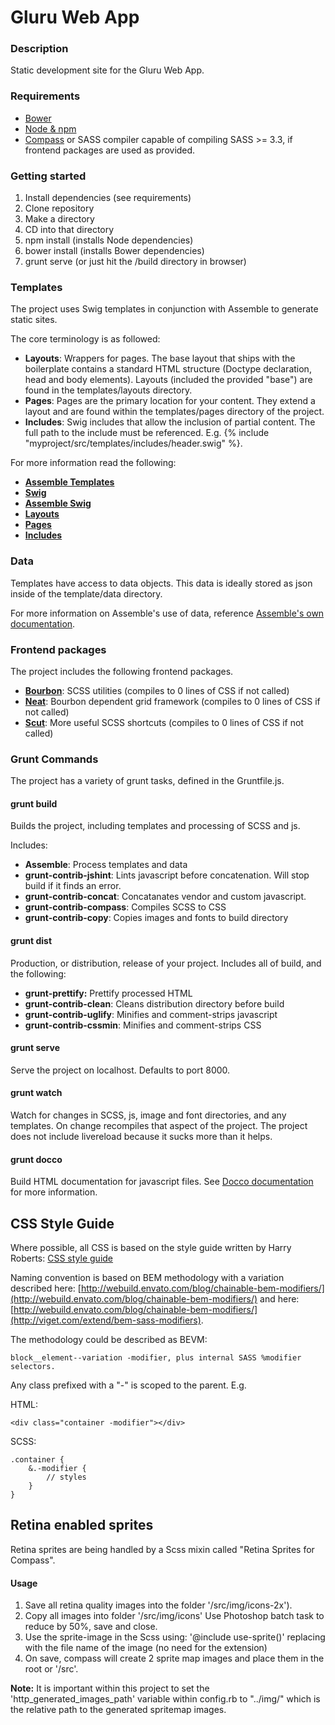 # Gluru Web App


### Description
Static development site for the Gluru Web App.

### Requirements
 - [Bower](http://bower.io/)
 - [Node & npm](http://nodejs.org/)
 - [Compass](http://compass-style.org/help/) or SASS compiler capable of compiling SASS >= 3.3, if frontend packages are used as provided.

### Getting started
1. Install dependencies (see requirements)
2. Clone repository
3. Make a directory
4. CD into that directory
5. npm install (installs Node dependencies)
6. bower install (installs Bower dependencies)
7. grunt serve (or just hit the /build directory in browser)

### Templates
The project uses Swig templates in conjunction with Assemble to generate static sites.

 The core terminology is as followed:

  - **Layouts**: Wrappers for pages. The base layout that ships with the boilerplate contains a standard HTML structure (Doctype declaration, head and body elements). Layouts (included the provided "base") are found in the templates/layouts directory.
  - **Pages**: Pages are the primary location for your content. They extend a layout and are found within the templates/pages directory of the project.
  - **Includes**: Swig includes that allow the inclusion of partial content. The full path to the include must be referenced. E.g. {% include "myproject/src/templates/includes/header.swig" %}.

For more information read the following:

  - [**Assemble Templates**](http://assemble.io/docs/index.html)
  - [**Swig**](http://paularmstrong.github.io/swig/docs/)
  - [**Assemble Swig**](https://github.com/assemble/assemble-swig)
  - [**Layouts**](http://assemble.io/docs/Layouts.html)
  - [**Pages**](http://assemble.io/docs/Pages.html)
  - [**Includes**](http://paularmstrong.github.io/swig/docs/tags/#include)

### Data
Templates have access to data objects. This data is ideally stored as json inside of the template/data directory.

For more information on Assemble's use of data, reference [Assemble's own documentation](http://assemble.io/docs/Context.html).

### Frontend packages
The project includes the following frontend packages.

  -  [**Bourbon**](http://bourbon.io/): SCSS utilities (compiles to 0 lines of CSS if not called)
  -  [**Neat**](http://neat.bourbon.io/): Bourbon dependent grid framework (compiles to 0 lines of CSS if not called)
  -  [**Scut**](http://davidtheclark.github.io/scut/): More useful SCSS shortcuts (compiles to 0 lines of CSS if not called)

### Grunt Commands
The project has a variety of grunt tasks, defined in the Gruntfile.js.

#### grunt build
Builds the project, including templates and processing of SCSS and js.

Includes:

  - **Assemble**: Process templates and data
  - **grunt-contrib-jshint**: Lints javascript before concatenation. Will stop build if it finds an error.
  - **grunt-contrib-concat**: Concatanates vendor and custom javascript.
  - **grunt-contrib-compass**: Compiles SCSS to CSS
  - **grunt-contrib-copy**: Copies images and fonts to build directory

#### grunt dist
Production, or distribution, release of your project. Includes all of build, and the following:

  - **grunt-prettify:** Prettify processed HTML
  - **grunt-contrib-clean**: Cleans distribution directory before build
  - **grunt-contrib-uglify**: Minifies and comment-strips javascript 
  - **grunt-contrib-cssmin**: Minifies and comment-strips CSS 

#### grunt serve
Serve the project on localhost. Defaults to port 8000.

#### grunt watch
Watch for changes in SCSS, js, image and font directories, and any templates. On change recompiles that aspect of the project. The project does not include livereload because it sucks more than it helps.

#### grunt docco
Build HTML documentation for javascript files. See [Docco documentation](http://jashkenas.github.io/docco/) for more information.


## CSS Style Guide
Where possible, all CSS is based on the style guide written by Harry Roberts:
[CSS style guide](http://cssguidelin.es/)

Naming convention is based on BEM methodology with a variation described here: [http://webuild.envato.com/blog/chainable-bem-modifiers/](http://webuild.envato.com/blog/chainable-bem-modifiers/) and here: [http://webuild.envato.com/blog/chainable-bem-modifiers/](http://viget.com/extend/bem-sass-modifiers).

The methodology could be described as BEVM:

	block__element--variation -modifier, plus internal SASS %modifier selectors.

Any class prefixed with a "-" is scoped to the parent. E.g. 

HTML:

	<div class="container -modifier"></div>

SCSS:

	.container {
		&.-modifier {
			// styles
		}
	}

## Retina enabled sprites
Retina sprites are being handled by a Scss mixin called "Retina Sprites for Compass". 

#### Usage
1. Save all retina quality images into the folder '/src/img/icons-2x').
2. Copy all images into folder '/src/img/icons' Use Photoshop batch task to reduce by 50%, save and close.
3. Use the sprite-image in the Scss using: '@include use-sprite(<sprite-name>)' replacing <sprite-name> with the file name of the image (no need for the extension)
4. On save, compass will create 2 sprite map images and place them in the root or '/src'.

__Note:__ It is important within this project to set the 'http_generated_images_path' variable within config.rb to "../img/" which is the relative path to the generated spritemap images. 
